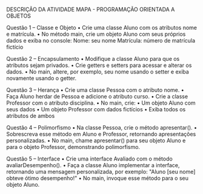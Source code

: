 DESCRIÇÃO DA ATIVIDADE MAPA - PROGRAMAÇÃO ORIENTADA A OBJETOS

Questão 1 – Classe e Objeto
•	Crie uma classe Aluno com os atributos nome e matrícula.
•	No método main, crie um objeto Aluno com seus próprios dados e exiba no console:
Nome: seu nome
Matrícula: número de matrícula fictício

Questão 2 – Encapsulamento
•	Modifique a classe Aluno para que os atributos sejam privados.
•	Crie getters e setters para acessar e alterar os dados.
•	No main, altere, por exemplo, seu nome usando o setter e exiba novamente usando o getter.

Questão 3 – Herança
•	Crie uma classe Pessoa com o atributo nome.
•	Faça Aluno herdar de Pessoa e adicione o atributo curso.
•	Crie a classe Professor com o atributo disciplina.
•	No main, crie:
•	Um objeto Aluno com seus dados
•	Um objeto Professor com dados fictícios
•	Exiba todos os atributos de ambos

Questão 4 – Polimorfismo
•	Na classe Pessoa, crie o método apresentar().
•	Sobrescreva esse método em Aluno e Professor, retornando apresentações personalizadas.
•	No main, chame apresentar() para seu objeto Aluno e para o objeto Professor, demonstrando polimorfismo.

Questão 5 – Interface
•	Crie uma interface Avaliado com o método avaliarDesempenho().
•	Faça a classe Aluno implementar a interface, retornando uma mensagem personalizada, por exemplo: "Aluno [seu nome] obteve ótimo desempenho!"
•	No main, invoque esse método para o seu objeto Aluno.
